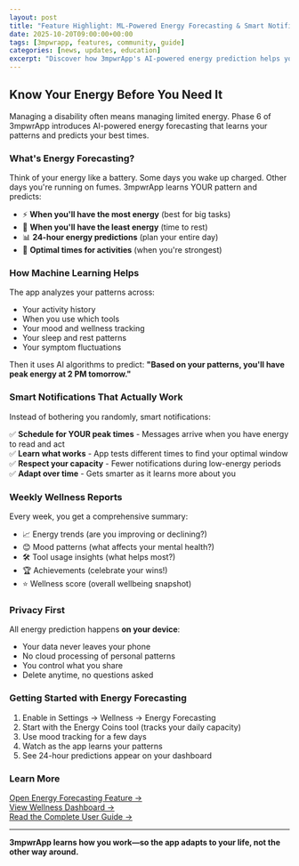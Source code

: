```yaml
---
layout: post
title: "Feature Highlight: ML-Powered Energy Forecasting & Smart Notifications"
date: 2025-10-20T09:00:00+00:00
tags: [3mpwrapp, features, community, guide]
categories: [news, updates, education]
excerpt: "Discover how 3mpwrApp's AI-powered energy prediction helps you plan your day and manage your capacity with personalized smart notifications."
---
```


## Know Your Energy Before You Need It

Managing a disability often means managing limited energy. Phase 6 of 3mpwrApp introduces AI-powered energy forecasting that learns your patterns and predicts your best times.

### What's Energy Forecasting?

Think of your energy like a battery. Some days you wake up charged. Other days you're running on fumes. 3mpwrApp learns YOUR pattern and predicts:

- ⚡ **When you'll have the most energy** (best for big tasks)
- 🔋 **When you'll have the least energy** (time to rest)
- 📊 **24-hour energy predictions** (plan your entire day)
- 🎯 **Optimal times for activities** (when you're strongest)

### How Machine Learning Helps

The app analyzes your patterns across:
- Your activity history
- When you use which tools
- Your mood and wellness tracking
- Your sleep and rest patterns
- Your symptom fluctuations

Then it uses AI algorithms to predict: **"Based on your patterns, you'll have peak energy at 2 PM tomorrow."**

### Smart Notifications That Actually Work

Instead of bothering you randomly, smart notifications:

✅ **Schedule for YOUR peak times** - Messages arrive when you have energy to read and act  
✅ **Learn what works** - App tests different times to find your optimal window  
✅ **Respect your capacity** - Fewer notifications during low-energy periods  
✅ **Adapt over time** - Gets smarter as it learns more about you

### Weekly Wellness Reports

Every week, you get a comprehensive summary:
- 📈 Energy trends (are you improving or declining?)
- 😊 Mood patterns (what affects your mental health?)
- 🛠️ Tool usage insights (what helps most?)
- 🏆 Achievements (celebrate your wins!)
- ⭐ Wellness score (overall wellbeing snapshot)

### Privacy First

All energy prediction happens **on your device**:
- Your data never leaves your phone
- No cloud processing of personal patterns
- You control what you share
- Delete anytime, no questions asked

### Getting Started with Energy Forecasting

1. Enable in Settings → Wellness → Energy Forecasting
2. Start with the Energy Coins tool (tracks your daily capacity)
3. Use mood tracking for a few days
4. Watch as the app learns your patterns
5. See 24-hour predictions appear on your dashboard

### Learn More

[Open Energy Forecasting Feature →](/features#energy-forecast)  
[View Wellness Dashboard →](/wellness)  
[Read the Complete User Guide →](/user-guide)

---

**3mpwrApp learns how you work—so the app adapts to your life, not the other way around.**

